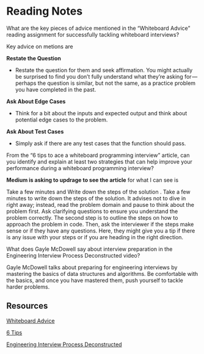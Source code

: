 # Reading Notes

What are the key pieces of advice mentioned in the “Whiteboard Advice” reading assignment for successfully tackling whiteboard interviews?

Key advice on metions are

**Restate the Question**

* Restate the question for them and seek affirmation. You might actually be surprised to find you don’t fully understand what they’re asking for — perhaps the question is similar, but not the same, as a practice problem you have completed in the past.

**Ask About Edge Cases**

* Think for a bit about the inputs and expected output and think about potential edge cases to the problem. 

**Ask About Test Cases**

* Simply ask if there are any test cases that the function should pass. 

From the “6 tips to ace a whiteboard programming interview” article, can you identify and explain at least two strategies that can help improve your performance during a whiteboard programming interview?

**Medium is asking to updrage to see the article**  for what I can see is 

Take a few minutes and Write down the steps of the solution . Take a few minutes to write down the steps of the solution. It advises not to dive in right away; instead, read the problem domain and pause to think about the problem first. Ask clarifying questions to ensure you understand the problem correctly. The second step is to outline the steps on how to approach the problem in code. Then, ask the interviewer if the steps make sense or if they have any questions. Here, they might give you a tip if there is any issue with your steps or if you are heading in the right direction.

What does Gayle McDowell say about interview preparation in the Engineering Interview Process Deconstructed video?

Gayle McDowell talks about preparing for engineering interviews by mastering the basics of data structures and algorithms. Be comfortable with the basics, and once you have mastered them, push yourself to tackle harder problems.


## Resources

[Whiteboard Advice](https://hackernoon.com/the-best-whiteboard-interview-advice-i-ever-received-3ebbfa72e4a)

[6 Tips](https://medium.com/@steve_45636/6-tips-to-ace-a-whiteboard-programming-interview-f06c1b378bc6)

[Engineering Interview Process Deconstructed](https://www.youtube.com/watch?v=KdXAUst8bdo)